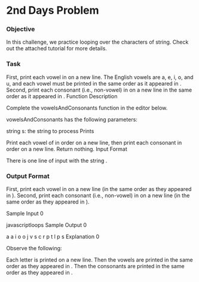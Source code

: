 # 2nd Days Problem

### Objective

In this challenge, we practice looping over the characters of string. Check out the attached tutorial for more details.

### Task

First, print each vowel in on a new line. The English vowels are a, e, i, o, and u, and each vowel must be printed in the same order as it appeared in .
Second, print each consonant (i.e., non-vowel) in on a new line in the same order as it appeared in .
Function Description

Complete the vowelsAndConsonants function in the editor below.

vowelsAndConsonants has the following parameters:

string s: the string to process
Prints

Print each vowel of in order on a new line, then print each consonant in order on a new line. Return nothing.
Input Format

There is one line of input with the string .

### Output Format

First, print each vowel in on a new line (in the same order as they appeared in ). Second, print each consonant (i.e., non-vowel) in on a new line (in the same order as they appeared in ).

Sample Input 0

javascriptloops
Sample Output 0

a
a
i
o
o
j
v
s
c
r
p
t
l
p
s
Explanation 0

Observe the following:

Each letter is printed on a new line.
Then the vowels are printed in the same order as they appeared in .
Then the consonants are printed in the same order as they appeared in .
